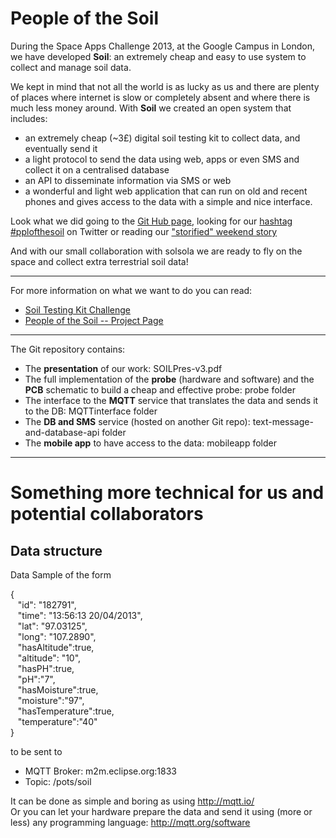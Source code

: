 # People of the Soil

During the Space Apps Challenge 2013, at the Google Campus in London, we have developed **Soil**: an extremely cheap and easy to use system to collect and manage soil data.

We kept in mind that not all the world is as lucky as us and there are plenty of places where internet is slow or completely absent and where there is much less money around. With **Soil** we created an open system that includes:

- an extremely cheap (~3£) digital soil testing kit to collect data, and eventually send it
- a light protocol to send the data using web, apps or even SMS and collect it on a centralised database
- an API to disseminate information via SMS or web
- a wonderful and light web application that can run on old and recent phones and gives access to the data with a simple and nice interface.

Look what we did going to the [Git Hub page](https://github.com/mseri/pplofthesoil), looking for our [hashtag #pplofthesoil](http://bit.ly/124FU89) on Twitter or reading our ["storified" weekend story](http://bit.ly/ZIbJ3x)

And with our small collaboration with solsola we are ready to fly on the space and collect extra terrestrial soil data!

* * * * * * *

For more information on what we want to do you can read:    
- [Soil Testing Kit Challenge](http://spaceappschallenge.org/challenge/soil-testing-kit)
- [People of the Soil -- Project Page](http://spaceappschallenge.org/project/people-of-the-soil/)

* * * * * * * 

The Git repository contains:

- The **presentation** of our work: SOILPres-v3.pdf
- The full implementation of the **probe** (hardware and software) and the **PCB** schematic to build a cheap and effective probe: probe folder
- The interface to the **MQTT** service that translates the data and sends it to the DB: MQTTinterface folder
- The **DB and SMS** service (hosted on another Git repo): text-message-and-database-api folder
- The **mobile app** to have access to the data: mobileapp folder

* * * * * * * * * * 
# Something more technical for us and potential collaborators

## Data structure

Data Sample of the form  

{      "id": "182791",      "time": "13:56:13 20/04/2013",      "lat": "97.03125",      "long": "107.2890",      "hasAltitude":true,      "altitude": "10",      "hasPH":true,      "pH":"7",      "hasMoisture":true,      "moisture":"97",      "hasTemperature":true,      "temperature":"40"  }  

to be sent to
- MQTT Broker: m2m.eclipse.org:1833
- Topic: /pots/soil

It can be done as simple and boring as using <http://mqtt.io/>    
Or you can let your hardware prepare the data and send it using (more or less) any programming language: <http://mqtt.org/software>

